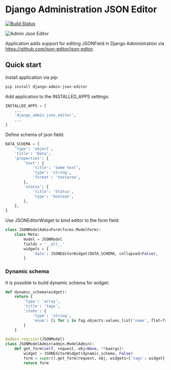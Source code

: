 # Django Administration JSON Editor

[![Build Status](https://travis-ci.org/abogushov/django-admin-json-editor.svg?branch=master)](https://travis-ci.org/abogushov/django-admin-json-editor)

![Admin Json Editor](example/example.png)


Application adds support for editing JSONField in Django Administration via https://github.com/json-editor/json-editor.

## Quick start

Install application via pip:

```bash
pip install django-admin-json-editor
```

Add application to the INSTALLED_APPS settings:

```python
INSTALLED_APPS = [
    ...
    'django_admin_json_editor',
    ...
]
```

Define schema of json field:

```python
DATA_SCHEMA = {
    'type': 'object',
    'title': 'Data',
    'properties': {
        'text': {
            'title': 'Some text',
            'type': 'string',
            'format': 'textarea',
        },
        'status': {
            'title': 'Status',
            'type': 'boolean',
        },
    },
}
```

Use JSONEditorWidget to bind editor to the form field:

```python
class JSONModelAdminForm(forms.ModelForm):
    class Meta:
        model = JSONModel
        fields = '__all__'
        widgets = {
            'data': JSONEditorWidget(DATA_SCHEMA, collapsed=False),
        }
```

### Dynamic schema

It is possible to build dynamic schema for widget:

```python
def dynamic_schema(widget):
    return {
        'type': 'array',
        'title': 'tags',
        'items': {
            'type': 'string',
            'enum': [i for i in Tag.objects.values_list('name', flat=True)],
        }
    }
```

```python
@admin.register(JSONModel)
class JSONModelAdmin(admin.ModelAdmin):
    def get_form(self, request, obj=None, **kwargs):
        widget = JSONEditorWidget(dynamic_schema, False)
        form = super().get_form(request, obj, widgets={'tags': widget}, **kwargs)
        return form
```

